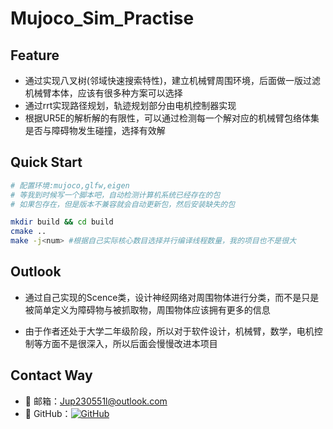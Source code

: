 # Mujoco_Sim_Practise

## Feature

- 通过实现八叉树(邻域快速搜索特性)，建立机械臂周围环境，后面做一版过滤机械臂本体，应该有很多种方案可以选择
- 通过rrt实现路径规划，轨迹规划部分由电机控制器实现
- 根据UR5E的解析解的有限性，可以通过检测每一个解对应的机械臂包络体集是否与障碍物发生碰撞，选择有效解

## Quick Start

```sh
# 配置环境:mujoco,glfw,eigen
# 等我到时候写一个脚本吧，自动检测计算机系统已经存在的包
# 如果包存在，但是版本不兼容就会自动更新包，然后安装缺失的包

mkdir build && cd build
cmake ..
make -j<num> #根据自己实际核心数目选择并行编译线程数量，我的项目也不是很大
```

## Outlook

- 通过自己实现的Scence类，设计神经网络对周围物体进行分类，而不是只是被简单定义为障碍物与被抓取物，周围物体应该拥有更多的信息

- 由于作者还处于大学二年级阶段，所以对于软件设计，机械臂，数学，电机控制等方面不是很深入，所以后面会慢慢改进本项目

## Contact Way

- 📧 邮箱：Jup230551l@outlook.com
- 🔗 GitHub：[![GitHub](https://img.shields.io/badge/GitHub-Ju-yzp-blue)](https://github.com/Ju-yzp)
